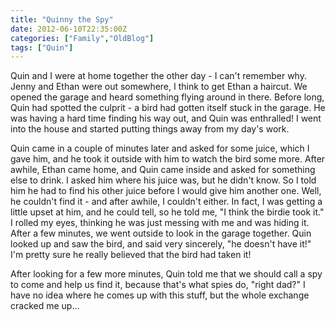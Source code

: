 ```yaml
---
title: "Quinny the Spy"
date: 2012-06-10T22:35:00Z
categories: ["Family","OldBlog"]
tags: ["Quin"]
---
```


Quin and I were at home together the other day - I can't remember why. Jenny and Ethan were out somewhere, I think to get Ethan a haircut. We opened the garage and heard something flying around in there. Before long, Quin had spotted the culprit - a bird had gotten itself stuck in the garage. He was having a hard time finding his way out, and Quin was enthralled! I went into the house and started putting things away from my day's work.

Quin came in a couple of minutes later and asked for some juice, which I gave him, and he took it outside with him to watch the bird some more. After awhile, Ethan came home, and Quin came inside and asked for something else to drink. I asked him where his juice was, but he didn't know. So I told him he had to find his other juice before I would give him another one. Well, he couldn't find it - and after awhile, I couldn't either. In fact, I was getting a little upset at him, and he could tell, so he told me, "I think the birdie took it." I rolled my eyes, thinking he was just messing with me and was hiding it. After a few minutes, we went outside to look in the garage together. Quin looked up and saw the bird, and said very sincerely, "he doesn't have it!" I'm pretty sure he really believed that the bird had taken it!

After looking for a few more minutes, Quin told me that we should call a spy to come and help us find it, because that's what spies do, "right dad?" I have no idea where he comes up with this stuff, but the whole exchange cracked me up...
